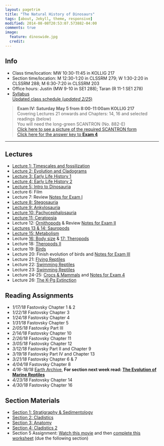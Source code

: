 ```yaml
---
layout: pagetrim
title: "The Natural History of Dinosaurs"
tags: [about, Jekyll, theme, responsive]
modified: 2014-08-08T20:53:07.573882-04:00
comments: true
image:
  feature: dinoswide.jpg
  credit:
---
```



## Info
* Class time/location: MW 10:30-11:45 in KOLLIG 217  
* Section time/location: M 12:30-1:20 in CLSSRM 279; W 1:30-2:20 in CLSSRM 288; M 6:30-7:20 in CLSSRM 203  
* Office hours: Justin (MW 9-10 in SE1 288); Taran (R 11-1 SE1 278)  
* [Syllabus](http://jdyeakel.github.io/teaching/dinos/Syllabus_spring2018.pdf)  
[Updated class schedule (*updated 2/25*)](http://jdyeakel.github.io/teaching/dinos/updatedsyllabus.pdf)  


> **Exam IV: Saturday May 5 from 8:00-11:00am	KOLLIG 217**  
> Covering Lectures 21 onwards and Chapters: 14, 16 and selected readings (below)  
> You will need the long-green SCANTRON (No. 882-E)  
> [Click here to see a picture of the required SCANTRON form](http://jdyeakel.github.io/teaching/dinos/scantron.jpg)  
> [Click here for the answer key to **Exam 4**](http://jdyeakel.github.io/teaching/dinos/nedry.jpg)  

---

## Lectures
* [Lecture 1: Timescales and fossilization](http://jdyeakel.github.io/teaching/dinos/lectures/01_Intro_paleo.pdf)  
* [Lecture 2: Evolution and Cladograms](http://jdyeakel.github.io/teaching/dinos/lectures/02_Evolution.pdf)  
* [Lecture 3: Early Life History 1](http://jdyeakel.github.io/teaching/dinos/lectures/03_EarlyLifeHistory_1.pdf)  
* [Lecture 4: Early Life History 2](http://jdyeakel.github.io/teaching/dinos/lectures/04_EarlyLifeHistory_2.pdf)  
* [Lecture 5: Intro to Dinosauria](http://jdyeakel.github.io/teaching/dinos/lectures/05_Dinosauria.pdf)  
* Lecture 6: Film  
* Lecture 7: Review [Notes for Exam I](http://jdyeakel.github.io/teaching/dinos/Notes_1.pdf)  
* [Lecture 8: Stegosauria](http://jdyeakel.github.io/teaching/dinos/lectures/08_Stegosauria.pdf)  
* [Lecture 9: Ankylosauria](http://jdyeakel.github.io/teaching/dinos/lectures/09_Ankylosauria.pdf)  
* [Lecture 10: Pachycephalosauria](http://jdyeakel.github.io/teaching/dinos/lectures/10_Pachy.pdf) 
* [Lecture 11: Ceratopsia](http://jdyeakel.github.io/teaching/dinos/lectures/11_Ceratopsia.pdf)  
* Lecture 12: [Ornithopods](http://jdyeakel.github.io/teaching/dinos/lectures/12_Ornithopods.pdf) & Review [Notes for Exam II](http://jdyeakel.github.io/teaching/dinos/Notes_2.pdf)  
* [Lectures 13 & 14: Sauropods](http://jdyeakel.github.io/teaching/dinos/lectures/13_14_Sauropods.pdf)  
* [Lecture 15: Metabolism](http://jdyeakel.github.io/teaching/dinos/lectures/15_Metabolism.pdf)  
* Lecture [16: Body size](http://jdyeakel.github.io/teaching/dinos/lectures/16_BodySize.pdf) & [17: Theropods](http://jdyeakel.github.io/teaching/dinos/lectures/17_Theropods_1.pdf)  
* Lecture 18: [Theropods II](http://jdyeakel.github.io/teaching/dinos/lectures/18_Theropods_2.pdf)  
* Lecture 19: [Birds](http://jdyeakel.github.io/teaching/dinos/lectures/19_Birds.pdf)  
* Lecture 20: Finish evolution of birds and [Notes for Exam III](http://jdyeakel.github.io/teaching/dinos/Notes_3.pdf)  
* Lecture 21: [Flying Reptiles](http://jdyeakel.github.io/teaching/dinos/lectures/21_Flying_Reptiles.pdf)  
* Lecture 22: [Swimming Reptiles](http://jdyeakel.github.io/teaching/dinos/lectures/22_Swimming_Reptiles.pdf)  
* Lecture 23: [Swimming Reptiles](http://jdyeakel.github.io/teaching/dinos/lectures/23_MesozoicWorld.pdf)  
* Lecture 24-25: [Crocs & Mammals](http://jdyeakel.github.io/teaching/dinos/lectures/24_25_Crocs_Mammals.pdf) and [Notes for Exam 4](http://jdyeakel.github.io/teaching/dinos/Notes_4.pdf)  
* Lecture 26: [The K-Pg Extinction](http://jdyeakel.github.io/teaching/dinos/lectures/26_Extinction.pdf)  

## Reading Assignments
* *1/17/18* Fastovsky Chapter 1 & 2  
* *1/22/18* Fastovsky Chapter 3  
* *1/24/18* Fastovsky Chapter 4  
* *1/31/18* Fastovsky Chapter 5  
* *2/05/18* Fastovsky Part III  
* *2/14/18* Fastovsky Chapter 10  
* *2/26/18* Fastovsky Chapter 11
* *3/05/18* Fastovsky Chapter 12
* *3/12/18* Fastovsky Part II and Chapter 9
* *3/19/18* Fastovsky Part IV and Chapter 13
* *3/21/18* Fastovsky Chapter 6 & 7
* *4/04/18* Fastovsky Chapter 8
* *4/16-18/18* [Earth Archive](http://www.eartharchives.org/articles/your-favorite-extinct-reptile-may-not-be-a-dinosaur/), **For section next week read: [The Evolution of Marine Reptiles](http://jdyeakel.github.io/teaching/dinos/Motani_Evo_Edu_Outreach_2009.pdf)**
* *4/23/18* Fastovsky Chapter 14
* *4/30/18* Fastovsky Chapter 16

## Section Materials
* [Section 1: Stratigraphy & Sedimentology](http://jdyeakel.github.io/teaching/dinos/Section_1_Strat_Section.pdf)  
* [Section 2: Cladistics](http://jdyeakel.github.io/teaching/dinos/Section_2_Cladistics.pdf)  
* [Section 3: Anatomy](http://jdyeakel.github.io/teaching/dinos/Section_3_Anatomy.pdf)  
* [Section 4: Cladistics 2](http://jdyeakel.github.io/teaching/dinos/Section_4_Cladistics2.pdf)  
* Section 5 Assignment: [Watch this movie](https://youtu.be/hVsuDIMRZwA) and then [complete this worksheet](http://jdyeakel.github.io/teaching/dinos/Section_5_Clash.pdf) (due the following section)  
